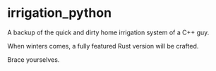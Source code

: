 # irrigation_python

A backup of the quick and dirty home irrigation system of a C++ guy.

When winters comes, a fully featured Rust version will be crafted.

Brace yourselves.